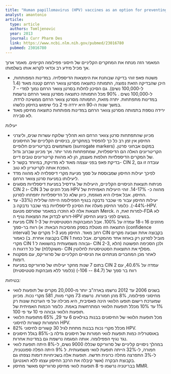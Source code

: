```yaml
---
title: "Human papillomavirus (HPV) vaccines as an option for preventing cervical malignancies: (how) effective and safe?"
analyst: amantonio
article:
  type: article
  authors: Tomljenovic
  year: 2013
  journal: Curr Pharm Des
  link: https://www.ncbi.nlm.nih.gov/pubmed/23016780
  pubmed: 23016780
---
```


המאמר הזה מנתח את המחקרים הקליניים של חיסוני פפילומה הקיימים. מאמר ארוך אך מכיל מידע רב וכדאי לקרוא אותו בשלמותו.
- משטח פאפ זוהי בדיקה שבוחנת את הימצאות הדיספלזיה. במדינות המפותחות, היכן שהבדיקה הזאת נפוצה, התמותה כתוצאה מסרטן צוואר הרחם קטנה מאוד (1.4 ל-100,000 נשים). גם הסיכון לחלות בסרטן צוואר הרחם נמוך למדי – 7 ל-100,000 נשים . 90% מכל התמותה כתוצאה מסרטן צוואר הרחם נרשמת במדינות מתפתחות. יתרה מזאת, התמותה מסרטן צוואר הרחם ממשיכה לרדת. במשך שנות ה-90 היא ירדה פי 2 בלי שימוש בחיסון כלשהו.
- ירידה נוספת בתמותה מסרטן צוואר הרחם במדינות מפותחות כתוצאה מחיסון מאוד לא סבירה.

*יעילות*
- מכיוון שהתפתחות סרטן צוואר הרחם הוא תהליך שלוקח עשרות שנים, וליצרני החיסון אין זמן רב כל כך להפסיד במחקרים, בניסויים הקליניים של החיסונים משתמשים בקריטריונים חלופיים (surrogate markers) במקום אבחוני סרטן. הקריטריונים האלה הם הדיספלזיות, שמתפתחות מהר יותר. אך מכיוון שברוב גדול של המקרים הדיספלזיות חולפות מעצמן, הן לא מהוות קריטריונים טובים דיים.
- בדיקת פאפ בפני עצמה מאוד לא מדויקת, במיוחד בקשר ל- CIN 2, עובדה זו גם הופכת אותה לקריטריון לא טוב.
- לפיכך יעילות החיסון שמבוססת על סמך מניעת מקרי דיספלזיה לא מהווה מדד ליעילותו במניעת סרטן צוואר הרחם.
- מניתוח תוצאות הניסויים הקליניים, היעילות של גרדסיל במניעת דיספלזיות מסוגים CIN 2 ו- CIN 3 מכל הזנים של HPV מהווה כ- 14-17%. זוהי היעילות האמיתית של החיסון. אבל אפילו היא מוגזמת, כיוון שלא כל הדיספלזיות יתפתחו לסרטן.
- יעילות החיסון עבור מי שכבר נדבקה בנגיף הפפילומה הייתה שלילית (33%- עד 44%-). כלומר החיסון מעלה את הסיכון לדיספלזיות במי שכבר נדבקה ב-HPV. תוצאות אלה לא הוזכרו במאמר שפורסם מטעם Merck. למרות זאת, ה-FDA לא דורש לבדוק את המצאות נגיף ה-HPV בנשים לפני ביצוע החיסון.
- מניעת CIN 1-3 מהזנים 16 ו-18 עמדה על 100%. אבל המובהקות הסטטיסטית של התוצאה הזו מוטלת בספק מהסיבות הבאות:
א) רווח בר-סמך (confidence interval) רחב מאוד. החיסון מנע 1-3 מקרים של CIN בקבוצה אחת ושבעה מקרים בקבוצה אחרת.
ב) כאמור CIN 1 מוביל לסרטן רק באחוז אחד מהמקרים. אבל כמות מקרי CIN 1 גבוהה משמעותית בהשוואה ל- CIN 2-3, ולכן הסכימה הפשוטה (הלא משוקללת) של כל דרגות ה- CIN מסלף את התוצאות הסטטיסטיות לחלוטין.
- לאחר מכן המחברים מנתחים את הניסויים הקליניים של סרווריקס, עם מסקנות דומות.
- בתום 7 שנות מחקר יעילותו של סרווריקס במניעת CIN 2 עמדה על 40.6%, עם רווח בר סמך של (84.7 -- 106-) (כלומר ללא מובהקות סטטיסטית)

*בטיחות:*
- בשנים 2006 עד 2012 נרשמו בארה"ב יותר מ-20,000 מקרים של תופעות לוואי מחיסוני פפילומה, 8% מהן חמורות. נרשמו 73 מקרי מוות, 581 מקרי נכות. מכיוון שמערכת רישום תופעו הלוואי הינה פאסיבית, היא מכילה על פי הערכות שונות רק 1% עד 10% מכלל תופעות הלוואי המתרחשות באמת. כלומר הכמות האמיתית של תופעות הלוואי גבוהה פי 10 עד פי 100.
- מכל תופעות הלוואי של החיסונים בבנות בגילאים 6 עד 29, 65% מתופעות הלוואי החמורות קשורות לחיסוני HPV.
- 82% מכלל מקרי נכות בבנות מתחת לגיל 30 קשורים לחיסוני HPV.
- באוסטרליה כמות תופעות לוואי חמורות של חיסונים גדלה ב-85% בגלל חיסונים נגד נגיף הפפילומה. אותה המגמה נרשמת גם במדינות אחרות.
- במהלך ניסויים קליניים של סרווריקס שכללו 9000 נשים, ל-8% היתה תופעת לוואי חמורה, ל-32% הייתה תופעת לוואי משמעותית. ל 9% היתה הפלה ספונטנית, ל-3% התפרצה מחלה כרונית חדשה. תופעות אלה בשכיחויות דומות נצפתו גם בקבוצת הבקרה (אשר קיבלה את הרכב החיסון עצמו ללא האנטיגן).
- בבריטניה נרשמו פי 8 תופעות לוואי מחיסון סרווריקס מאשר מחיסון MMR.

